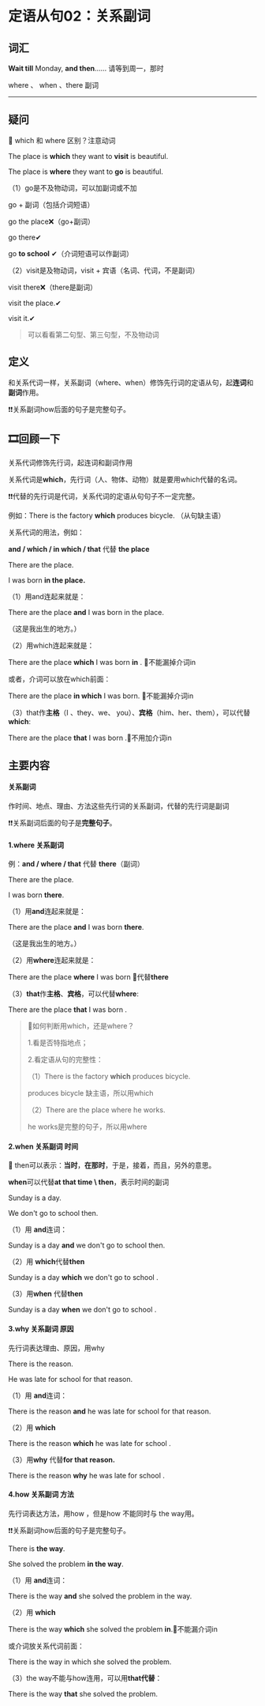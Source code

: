 # 定语从句02：关系副词

## 词汇

**Wait till** Monday, **and then**…… 请等到周一，那时

where 、 when 、there 副词



------

## 疑问

📝 which 和 where 区别？注意动词

The place is **which** they want to **visit** is beautiful.

The place is **where** they want to **go** is beautiful.

（1）go是不及物动词，可以加副词或不加

go + 副词（包括介词短语）

go the place❌（go+副词）

go there✔

go **to school** ✔（介词短语可以作副词）

（2）visit是及物动词，visit + 宾语（名词、代词，不是副词）

visit there❌（there是副词）

visit the place.✔

visit it.✔

> 可以看看第二句型、第三句型，不及物动词

## 定义

和关系代词一样，关系副词（where、when）修饰先行词的定语从句，起**连词**和**副词**作用。

❗❗关系副词how后面的句子是完整句子。

## 🎞回顾一下

关系代词修饰先行词，起连词和副词作用

关系代词是**which**，先行词（人、物体、动物）就是要用which代替的名词。

❗❗代替的先行词是代词，关系代词的定语从句句子不一定完整。

例如：There is the factory **which** produces bicycle. （从句缺主语）

关系代词的用法，例如：

**and / which / in which / that**  代替 **the place**

There are the place.

I was born **in the place.**

（1）用and连起来就是：

There are the place **and** I was born in the place. 

（这是我出生的地方。）

（2）用which连起来就是：

There are the place **which** I was born **in** . 📌不能漏掉介词in

或者，介词可以放在which前面：

There are the place **in which** I was born. 📌不能漏掉介词in

（3）that作**主格**（I 、they、we、 you）、**宾格**（him、her、them），可以代替**which**:

There are the place **that** I was born .📌不用加介词in

## 主要内容

#### **关系副词**

作时间、地点、理由、方法这些先行词的关系副词，代替的先行词是副词

❗❗关系副词后面的句子是**完整句子**。

#### 1.where 关系副词

例：**and / where / that**  代替 **there**（副词）

There are the place.

I was born **there**.

（1）用**and**连起来就是：

There are the place **and** I was born **there**.

（这是我出生的地方。）

（2）用**where**连起来就是：

There are the place **where** I was born   📌代替**there**

（3）**that**作**主格**、**宾格**，可以代替**where**:

There are the place **that** I was born .



> 📝如何判断用which，还是where？
>
> 1.看是否特指地点；
>
> 2.看定语从句的完整性：
>
> （1）There is the factory **which** produces bicycle.
>
> produces bicycle 缺主语，所以用which
>
> （2）There are the place where he works.
>
> he works是完整的句子，所以用where



#### 2.when 关系副词 时间

📝 then可以表示：**当时**，**在那时**，于是，接着，而且，另外的意思。

**when**可以代替**at that time \  then**，表示时间的副词

Sunday is a day.

We don't go to school then.

（1）用 **and**连词：

Sunday is a day **and** we don't go to school then.

（2）用 **which**代替**then**

Sunday is a day **which** we don't go to school .

（3）用**when** 代替**then**

Sunday is a day **when** we don't go to school .



#### 3.why 关系副词 原因

先行词表达理由、原因，用why

There is the reason.

He was late for school for that reason.

（1）用 **and**连词：

There is the reason **and** he was late for school for that reason.

（2）用 **which** 

There is the reason **which** he was late for school  .

（3）用**why** 代替**for that reason.**

There is the reason **why** he was late for school  .



#### 4.how 关系副词 方法

先行词表达方法，用how ，但是how 不能同时与 the way用。

❗❗关系副词how后面的句子是完整句子。

There is **the way**.

She solved the problem **in the way**.

（1）用 **and**连词：

There is the way **and** she solved the problem in the way.

（2）用 **which** 

There is the way **which** she solved the problem **in**.📌不能漏介词in

或介词放关系代词前面：

There is the way  in which she solved the problem.

（3）the way不能与how连用，可以用**that代替**：

There is the way **that** she solved the problem.
